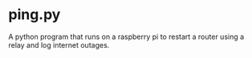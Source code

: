 # ping.py
A python program that runs on a raspberry pi to restart a router using a relay and log internet outages.
